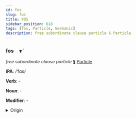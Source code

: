 ```yaml
---
id: fos
slug: fos
title: FOS
sidebar_position: 618
tags: [fos, Particle, Germanic]
description: free subordinate clause particle § Particle
---
```


### fos&emsp;<span kind="abugida">ɤ́</span>

*free subordinate clause particle* **§** [Particle](../../tags/Particle)

**IPA**: /ˈfɑs/

**Verb**: -

**Noun**: -

**Modifier**: -

<details>
    <summary>Origin</summary>
    German was /vas/<br/>
    <em>Germanic Language Family</em>
</details>